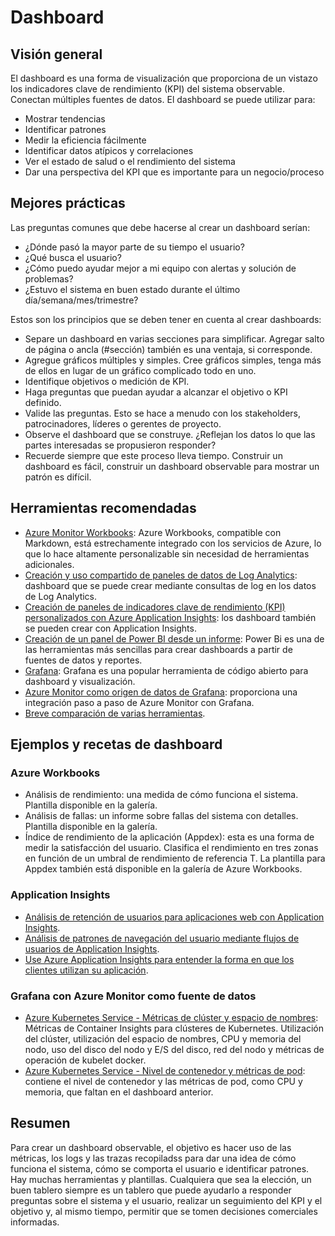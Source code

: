 # Dashboard

## Visión general

El dashboard es una forma de visualización que proporciona de un vistazo los indicadores clave de rendimiento (KPI) del sistema observable. Conectan múltiples fuentes de datos. El dashboard se puede utilizar para:

* Mostrar tendencias
* Identificar patrones
* Medir la eficiencia fácilmente
* Identificar datos atípicos y correlaciones
* Ver el estado de salud o el rendimiento del sistema
* Dar una perspectiva del KPI que es importante para un negocio/proceso

## Mejores prácticas

Las preguntas comunes que debe hacerse al crear un dashboard serían:

* ¿Dónde pasó la mayor parte de su tiempo el usuario?
* ¿Qué busca el usuario?
* ¿Cómo puedo ayudar mejor a mi equipo con alertas y solución de problemas?
* ¿Estuvo el sistema en buen estado durante el último día/semana/mes/trimestre?

Estos son los principios que se deben tener en cuenta al crear dashboards:

* Separe un dashboard en varias secciones para simplificar. Agregar salto de página o ancla (#sección) también es una ventaja, si corresponde.
* Agregue gráficos múltiples y simples. Cree gráficos simples, tenga más de ellos en lugar de un gráfico complicado todo en uno.
* Identifique objetivos o medición de KPI.
* Haga preguntas que puedan ayudar a alcanzar el objetivo o KPI definido.
* Valide las preguntas. Esto se hace a menudo con los stakeholders, patrocinadores, líderes o gerentes de proyecto.
* Observe el dashboard que se construye. ¿Reflejan los datos lo que las partes interesadas se propusieron responder?
* Recuerde siempre que este proceso lleva tiempo. Construir un dashboard es fácil, construir un dashboard observable para mostrar un patrón es difícil.

## Herramientas recomendadas

* [Azure Monitor Workbooks](https://docs.microsoft.com/es-es/azure/azure-monitor/visualize/workbooks-overview): Azure Workbooks, compatible con Markdown, está estrechamente integrado con los servicios de Azure, lo que lo hace altamente personalizable sin necesidad de herramientas adicionales.
* [Creación y uso compartido de paneles de datos de Log Analytics](https://docs.microsoft.com/es-es/azure/azure-monitor/visualize/tutorial-logs-dashboards): dashboard que se puede crear mediante consultas de log en los datos de Log Analytics.
* [Creación de paneles de indicadores clave de rendimiento (KPI) personalizados con Azure Application Insights](https://docs.microsoft.com/es-es/azure/azure-monitor/app/tutorial-app-dashboards): los dashboard también se pueden crear con Application Insights.
* [Creación de un panel de Power BI desde un informe](https://docs.microsoft.com/es-es/power-bi/create-reports/service-dashboard-create): Power Bi es una de las herramientas más sencillas para crear dashboards a partir de fuentes de datos y reportes.
* [Grafana](https://grafana.com/tutorials/): Grafana es una popular herramienta de código abierto para dashboard y visualización.
* [Azure Monitor como origen de datos de Grafana](https://grafana.com/grafana/plugins/grafana-azure-monitor-datasource/): proporciona una integración paso a paso de Azure Monitor con Grafana.
* [Breve comparación de varias herramientas](https://docs.microsoft.com/es-es/azure/azure-monitor/best-practices-analysis).

## Ejemplos y recetas de dashboard

### Azure Workbooks

* Análisis de rendimiento: una medida de cómo funciona el sistema. Plantilla disponible en la galería.
* Análisis de fallas: un informe sobre fallas del sistema con detalles. Plantilla disponible en la galería.
* Índice de rendimiento de la aplicación (Appdex): esta es una forma de medir la satisfacción del usuario. Clasifica el rendimiento en tres zonas en función de un umbral de rendimiento de referencia T. La plantilla para Appdex también está disponible en la galería de Azure Workbooks.

### Application Insights

* [Análisis de retención de usuarios para aplicaciones web con Application Insights](https://docs.microsoft.com/es-es/azure/azure-monitor/app/usage-retention).
* [Análisis de patrones de navegación del usuario mediante flujos de usuarios de Application Insights](https://docs.microsoft.com/es-es/azure/azure-monitor/app/usage-flows).
* [Use Azure Application Insights para entender la forma en que los clientes utilizan su aplicación](https://docs.microsoft.com/es-es/azure/azure-monitor/app/tutorial-users).

### Grafana con Azure Monitor como fuente de datos

* [Azure Kubernetes Service - Métricas de clúster y espacio de nombres](https://grafana.com/grafana/dashboards/10956): Métricas de Container Insights para clústeres de Kubernetes. Utilización del clúster, utilización del espacio de nombres, CPU y memoria del nodo, uso del disco del nodo y E/S del disco, red del nodo y métricas de operación de kubelet docker.
* [Azure Kubernetes Service - Nivel de contenedor y métricas de pod](https://grafana.com/grafana/dashboards/14891): contiene el nivel de contenedor y las métricas de pod, como CPU y memoria, que faltan en el dashboard anterior.

## Resumen

Para crear un dashboard observable, el objetivo es hacer uso de las métricas, los logs y las trazas recopiladss para dar una idea de cómo funciona el sistema, cómo se comporta el usuario e identificar patrones. Hay muchas herramientas y plantillas. Cualquiera que sea la elección, un buen tablero siempre es un tablero que puede ayudarlo a responder preguntas sobre el sistema y el usuario, realizar un seguimiento del KPI y el objetivo y, al mismo tiempo, permitir que se tomen decisiones comerciales informadas.
